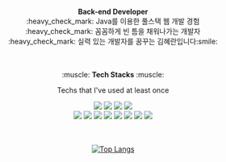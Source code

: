 

<!--
**hiek2001/hiek2001** is a ✨ _special_ ✨ repository because its `README.md` (this file) appears on your GitHub profile.

Here are some ideas to get you started:

- 🔭 I’m currently working on ...
- 🌱 I’m currently learning ...
- 👯 I’m looking to collaborate on ...
- 🤔 I’m looking for help with ...
- 💬 Ask me about ...
- 📫 How to reach me: ...
- 😄 Pronouns: ...
- ⚡ Fun fact: ...
-->
<div align="center">
<!-- <img src="https://capsule-render.vercel.app/api?type=waving&color=auto&height=200&section=header&text=hyeran kim%20&fontSize=80" /> -->
</div>
<p align="center">
<strong>Back-end Developer</strong><br>
:heavy_check_mark: Java를 이용한 풀스택 웹 개발 경험<br>
:heavy_check_mark: 꼼꼼하게 빈 틈을 채워나가는 개발자<br>
:heavy_check_mark: 실력 있는 개발자를 꿈꾸는 김혜란입니다:smile:<br><br><br>
</p> 

<p align="center">:muscle:  <strong>Tech Stacks</strong> :muscle:</p>
<p align="center">Techs that I've used at least once</p>
<div align="center">
<img src="https://img.shields.io/badge/Java-4D00ED?style=flat-square&logo=Java&logoColor=white"/></a>
<img src="https://img.shields.io/badge/SpringFramework-success?style=flat-square&logo=Spring&logoColor=white"/></a>
<img src="https://img.shields.io/badge/SpringBoot-green?style=flat-square&logo=Spring&logoColor=white"/></a>
<img src="https://img.shields.io/badge/SpringSecurity-5CD1E5?style=flat-square&logo=Spring&logoColor=white"/></a><br>
<img src="https://img.shields.io/badge/Oracle-ED006D?style=flat-square&logo=Oracle&logoColor=white"/></a>
<img src="https://img.shields.io/badge/Db2-ED00CB?style=flat-square&logo=Db2&logoColor=white"/></a>
<img src="https://img.shields.io/badge/JavaScript-24A6BD?style=flat-square&logo=JavaScript&logoColor=white"/></a>
<img src="https://img.shields.io/badge/JQuery-3766AB?style=flat-square&logo=JQuery&logoColor=white"/></a>
<img src="https://img.shields.io/badge/HTML5-9cf?style=flat-square&logo=JavaScript&logoColor=white"/></a>
<img src="https://img.shields.io/badge/CSS-3766AB?style=flat-square&logo=JQuery&logoColor=white"/></a>
<img src="https://img.shields.io/badge/R-EDD200?style=flat-square&logo=JQuery&logoColor=white"/></a>
<img src="https://img.shields.io/badge/Python-FFBB00?style=flat-square&logo=Python&logoColor=white"/></a>
<br><br><br>


[![Top Langs](https://github-readme-stats.vercel.app/api/top-langs/?username=hiek2001&layout=compact)](https://github.com/anuraghazra/github-readme-stats)

</div>


